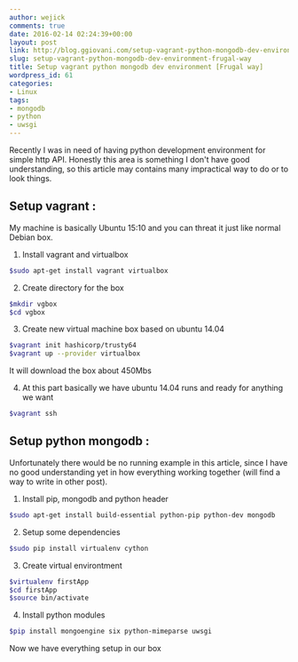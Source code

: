 ```yaml
---
author: wejick
comments: true
date: 2016-02-14 02:24:39+00:00
layout: post
link: http://blog.ggiovani.com/setup-vagrant-python-mongodb-dev-environment-frugal-way/
slug: setup-vagrant-python-mongodb-dev-environment-frugal-way
title: Setup vagrant python mongodb dev environment [Frugal way]
wordpress_id: 61
categories:
- Linux
tags:
- mongodb
- python
- uwsgi
---
```


Recently I was in need of having python development environment for simple http API. Honestly this area is something I don't have good understanding, so this article may contains many impractical way to do or to look things.

## Setup vagrant :

My machine is basically Ubuntu 15:10 and you can threat it just like normal Debian box.

  1. Install vagrant and virtualbox
   ```sh
$sudo apt-get install vagrant virtualbox
   ```

  2. Create directory for the box
   ```sh
$mkdir vgbox
$cd vgbox
   ```

  3. Create new virtual machine box based on ubuntu 14.04
   ```sh
$vagrant init hashicorp/trusty64
$vagrant up --provider virtualbox
   ```
   It will download the box about 450Mbs

  4. At this part basically we have ubuntu 14.04 runs and ready for anything we want
   ```sh 
$vagrant ssh
   ```

## Setup python mongodb :

Unfortunately there would be no running example in this article, since I have no good understanding yet in how everything working together (will find a way to write in other post).

  1. Install pip, mongodb and python header
   ```sh
$sudo apt-get install build-essential python-pip python-dev mongodb
   ```

  2. Setup some dependencies
   ```sh
$sudo pip install virtualenv cython
   ```

  3. Create virtual environtment
   ```sh
$virtualenv firstApp
$cd firstApp
$source bin/activate
   ```

  4. Install python modules
   ```sh  
$pip install mongoengine six python-mimeparse uwsgi
   ```

Now we have everything setup in our box
